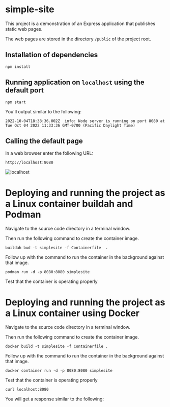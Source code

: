 # simple-site
This project is a demonstration of an Express application that publishes static web pages.

The web pages are stored in the directory `/public` of the project root.

## Installation of dependencies

`npm install`

## Running application on `localhost` using the default port

`npm start`

You'll output similar to the following:

```
2022-10-04T18:33:36.002Z  info: Node server is running on port 8080 at Tue Oct 04 2022 11:33:36 GMT-0700 (Pacific Daylight Time)
```

## Calling the default page

In a web browser enter the following URL:

`http://localhost:8080`


![localhost](https://user-images.githubusercontent.com/1110569/193900809-922f3c56-a6b6-4de3-bfac-310e70f98f94.png)

# Deploying and running the project as a Linux container buildah and Podman

Navigate to the source code directory in a terminal window.

Then run the following command to create the container image.

`buildah bud -t simplesite -f Containerfile  .`

Follow up with the command to run the container in the background against that image.

`podman run -d -p 8080:8080 simplesite`

Test that the container is operating properly

# Deploying and running the project as a Linux container using Docker

Navigate to the source code directory in a terminal window.

Then run the following command to create the container image.

`docker build -t simplesite -f Containerfile .`

Follow up with the command to run the container in the background against that image.

`docker container run -d -p 8080:8080 simplesite`

Test that the container is operating properly

`curl localhost:8080`

You will get a response similar to the following:


